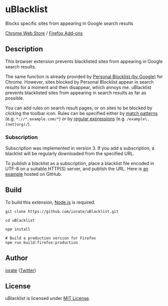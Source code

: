 # uBlacklist
Blocks specific sites from appearing in Google search results

[Chrome Web Store](https://chrome.google.com/webstore/detail/ublacklist/pncfbmialoiaghdehhbnbhkkgmjanfhe) / [Firefox Add-ons](https://addons.mozilla.org/en-US/firefox/addon/ublacklist/)

## Description
This browser extension prevents blacklisted sites from appearing in Google search results.

The same function is already provided by [Personal Blocklist (by Google)](https://chrome.google.com/webstore/detail/personal-blocklist-by-goo/nolijncfnkgaikbjbdaogikpmpbdcdef) for Chrome. However, sites blocked by Personal Blocklist appear in search results for a moment and then disappear, which annoys me. uBlacklist prevents blacklisted sites from appearing in search results as far as possible.

You can add rules on search result pages, or on sites to be blocked by clicking the toolbar icon. Rules can be specified either by [match patterns](https://developer.mozilla.org/en-US/docs/Mozilla/Add-ons/WebExtensions/Match_patterns) (e.g. `*://*.example.com/*`) or by [regular expressions](https://developer.mozilla.org/en-US/docs/Web/JavaScript/Guide/Regular_Expressions) (e.g. `/example\.(net|org)/`).

### Subscription
Subscription was implemented in version 3. If you add a subscription, a blacklist will be regularly downloaded from the specified URL.

To publish a blacklist as a subscription, place a blacklist file encoded in UTF-8 on a suitable HTTP(S) server, and publish the URL. Here is [an example](https://raw.githubusercontent.com/iorate/uBlacklist/master/Example.uBlacklist.txt) hosted on GitHub.

## Build
To build this extension, [Node.js](https://nodejs.org/en/) is required.

```shell
git clone https://github.com/iorate/uBlacklist.git

cd uBlacklist

npm install

# Build a production version for Firefox
npm run build:firefox:production
```

## Author
[iorate](https://github.com/iorate) ([Twitter](https://twitter.com/iorate))

## License
uBlacklist is licensed under [MIT License](LICENSE.txt).
